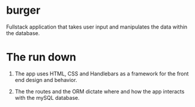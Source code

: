 # burger



Fullstack application that takes user input and manipulates the data within the database.





# The run down

1. The app uses HTML, CSS and Handlebars as a framework for the front end design and behavior.

2. The the routes and the ORM dictate where and how the app interacts with the mySQL database.
